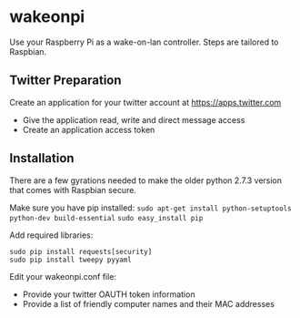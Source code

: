 # wakeonpi
Use your Raspberry Pi as a wake-on-lan controller.  Steps are tailored to Raspbian.

## Twitter Preparation

Create an application for your twitter account at https://apps.twitter.com
* Give the application read, write and direct message access
* Create an application access token

## Installation

There are a few gyrations needed to make the older python 2.7.3 version that comes with Raspbian secure.

Make sure you have pip installed:
`sudo apt-get install python-setuptools python-dev build-essential`
`sudo easy_install pip`

Add required libraries:
```
sudo pip install requests[security]
sudo pip install tweepy pyyaml
```

Edit your wakeonpi.conf file:
* Provide your twitter OAUTH token information
* Provide a list of friendly computer names and their MAC addresses
